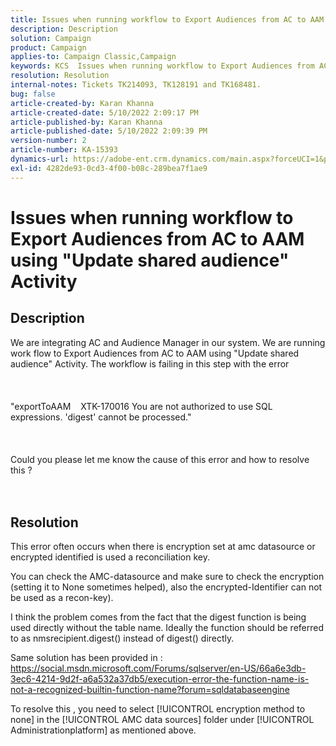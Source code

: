 ```yaml
---
title: Issues when running workflow to Export Audiences from AC to AAM using "Update shared audience" Activity
description: Description
solution: Campaign
product: Campaign
applies-to: Campaign Classic,Campaign
keywords: KCS  Issues when running workflow to Export Audiences from AC to AAM using "Update shared audience" Activity
resolution: Resolution
internal-notes: Tickets TK214093, TK128191 and TK168481.
bug: false
article-created-by: Karan Khanna
article-created-date: 5/10/2022 2:09:17 PM
article-published-by: Karan Khanna
article-published-date: 5/10/2022 2:09:39 PM
version-number: 2
article-number: KA-15393
dynamics-url: https://adobe-ent.crm.dynamics.com/main.aspx?forceUCI=1&pagetype=entityrecord&etn=knowledgearticle&id=e5701fc6-6ad0-ec11-a7b5-00224809c556
exl-id: 4282de93-0cd3-4f00-b08c-289bea7f1ae9
---
```

# Issues when running workflow to Export Audiences from AC to AAM using "Update shared audience" Activity

## Description

We are integrating AC and Audience Manager in our system. We are running work flow to Export Audiences from AC to AAM using "Update shared audience" Activity. The workflow is failing in this step with the error <br><br><br><br>"exportToAAM    XTK-170016 You are not authorized to use SQL expressions. 'digest' cannot be processed."<br><br><br><br>Could you please let me know the cause of this error and how to resolve this ?<br><br><br>

## Resolution


This error often occurs when there is encryption set at amc datasource or encrypted identified is used a reconciliation key.


You can check the AMC-datasource and make sure to check the encryption (setting it to None sometimes helped), also the encrypted-Identifier can not be used as a recon-key).


I think the problem comes from the fact that the digest function is being used directly without the table name. Ideally the function should be referred to as nmsrecipient.digest() instead of digest() directly.


Same solution has been provided in : https://social.msdn.microsoft.com/Forums/sqlserver/en-US/66a6e3db-3ec6-4214-9d2f-a6a532a37db5/execution-error-the-function-name-is-not-a-recognized-builtin-function-name?forum=sqldatabaseengine


To resolve this , you need to select [!UICONTROL encryption method to none] in the [!UICONTROL AMC data sources] folder under [!UICONTROL Administrationplatform] as mentioned above.
